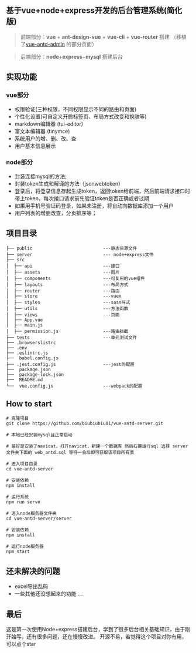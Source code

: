 ## 基于vue+node+express开发的后台管理系统(简化版)
> 前端部分：**vue** + **ant-design-vue** + **vue-cli** + **vue-router** 搭建 （移植了[vue-antd-admin](https://github.com/biubiubiu01/vue-antd-admin) 的部分页面）

> 后端部分：**node**+**express**+**mysql** 搭建后台

## 实现功能
### vue部分

* 权限验证(三种权限，不同权限显示不同的路由和页面)
* 个性化设置(可自定义开启标签页、布局方式改变和换肤等)
* markdown编辑器 (tui-editor)
* 富文本编辑器 (tinymce)
* 系统用户的增、删、改、查
* 用户基本信息展示

### node部分
* 封装连接mysql的方法;
* 封装token生成和解译的方法（jsonwebtoken）
* 登录后，将登录信息存起生成token，返回token给前端，然后前端请求接口时带上token，每次接口请求前先验证token是否正确或者过期
* 如果用手机号验证码登录，如果未注册，将自动向数据库添加一个用户
* 用户列表的增删改查，分页排序等；

## 项目目录
```
├── public                           ---静态资源文件
├── server                           --- node+express文件     
├── src          
│  ├── api                           ---接口     
│  ├── assets                        ---图片
│  ├── components                    ---可复用的vue组件
│  ├── layouts                       ---布局方式
│  ├── router                        ---路由
│  ├── store                         ---vuex
│  ├── styles                        ---sass样式
│  ├── utils                         ---方法函数
│  ├── views                         ---页面
│  ├── App.vue                       
│  ├── main.js            
│  ├── permission.js                 ---路由拦截           
├── tests                            ---单元测试文件
├── .browserslistrc
├── .env
├── .eslintrc.js
├──  babel.config.js
├── .jest.config.js                  ---jest的配置
├──  package.json
├──  package-lock.json
├──  README.md
└──  vue.config.js                   ---webpack的配置

```


## How to start

```
# 克隆项目
git clone https://github.com/biubiubiu01/vue-antd-server.git

# 本地已经安装mysql且正常启动

# 最好是安装了navicat，打开navicat，新建一个数据库 然后右键运行sql 选择 server文件夹下面的 web_antd.sql 等待一会后即可获取该项目所有表

# 进入项目目录
cd vue-antd-server

# 安装依赖
npm install 

# 运行系统
npm run serve

# 进入node服务器文件夹
cd vue-antd-server/server

# 安装依赖
npm install 

# 运行node服务器
npm start

```
 

## 还未解决的问题

* excel导出乱码
* 一些其他还没想起来的功能
.... 

## 最后
这是第一次使用Node+express搭建后台，学到了很多后台相关基础知识，由于刚开始写，还有很多问题，还在慢慢改进。
开源不易，若觉得这个项目对你有用，可以点个star





